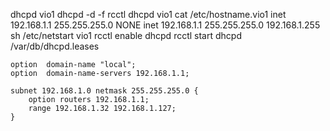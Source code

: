 dhcpd vio1
dhcpd -d -f
rcctl dhcpd vio1
cat /etc/hostname.vio1
inet 192.168.1.1 255.255.255.0 NONE
inet 192.168.1.1 255.255.255.0 192.168.1.255
sh /etc/netstart vio1
rcctl enable dhcpd
rcctl start dhcpd
/var/db/dhcpd.leases

```
option  domain-name "local";
option  domain-name-servers 192.168.1.1;

subnet 192.168.1.0 netmask 255.255.255.0 {
	option routers 192.168.1.1;
	range 192.168.1.32 192.168.1.127;
}
```
